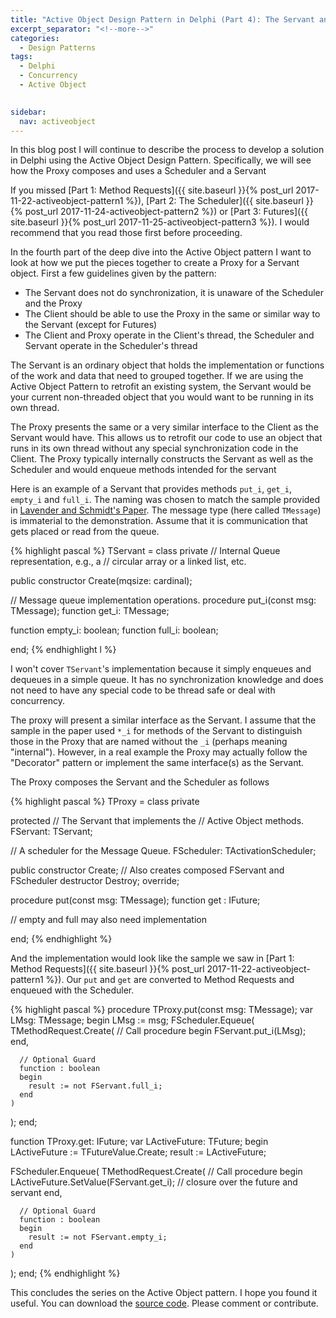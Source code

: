 ```yaml
---
title: "Active Object Design Pattern in Delphi (Part 4): The Servant and the Proxy"
excerpt_separator: "<!--more-->"
categories:
  - Design Patterns
tags:
  - Delphi  
  - Concurrency
  - Active Object
  

sidebar:
  nav: activeobject  
---
```


In this blog post I will continue to describe the process to develop a solution in Delphi using the Active Object Design Pattern. Specifically, we will see how the Proxy composes and uses a Scheduler and a Servant

<!--more-->
If you missed [Part 1: Method Requests]({{ site.baseurl }}{% post_url 2017-11-22-activeobject-pattern1 %}), [Part 2: The Scheduler]({{ site.baseurl }}{% post_url 2017-11-24-activeobject-pattern2 %}) or [Part 3: Futures]({{ site.baseurl }}{% post_url 2017-11-25-activeobject-pattern3 %}). I would recommend that you read those first before proceeding. 

In the fourth part of the deep dive into the Active Object pattern I want to look at how we put the pieces together to create a Proxy for a Servant object. First a few guidelines given by the pattern:

  - The Servant does not do synchronization, it is unaware of the Scheduler and the Proxy
  - The Client should be able to use the Proxy in the same or similar way to the Servant (except for Futures) 
  - The Client and Proxy operate in the Client's thread, the Scheduler and Servant operate in the Scheduler's thread

The Servant is an ordinary object that holds the implementation or functions of the work and data that need to grouped together. If we are using the Active Object Pattern to retrofit an existing system, the Servant would be your current non-threaded object that you would want to be running in its own thread.

The Proxy presents the same or a very similar interface to the Client as the Servant would have. This allows us to retrofit our code to use an object that runs in its own thread without any special synchronization code in the Client. The Proxy typically internally constructs the Servant as well as the Scheduler and would enqueue methods intended for the servant 

Here is an example of a Servant that provides methods `put_i`, `get_i`, `empty_i` and `full_i`. The naming was chosen to match the sample provided in [Lavender and Schmidt's Paper](http://www.cs.wustl.edu/~schmidt/PDF/Act-Obj.pdf). The message type (here called `TMessage`) is immaterial to the demonstration.  Assume that it is communication that gets placed or read from the queue.

{% highlight pascal %}
TServant = class
private
   // Internal Queue representation, e.g., a
  // circular array or a linked list, etc.

public
  constructor Create(mqsize: cardinal);

  // Message queue implementation operations.
  procedure put_i(const msg: TMessage);
  function get_i: TMessage;

  function empty_i: boolean;
  function full_i: boolean;

end;
{% endhighlight l %}

I won't cover `TServant`'s implementation because it simply enqueues and dequeues in a simple queue. It has no synchronization knowledge and does not need to have any special code to be thread safe or deal with concurrency.

The proxy will present a similar interface as the Servant. I assume that the sample in the paper used  `*_i` for methods of the Servant to distinguish those in the Proxy that are named without the `_i` (perhaps meaning "internal"). However, in a real example the Proxy may actually follow the "Decorator" pattern or implement the same interface(s) as the Servant.

The Proxy composes the Servant and the Scheduler as follows

{% highlight pascal %}
TProxy = class
private
 
protected
    // The Servant that implements the
    // Active Object methods.
    FServant: TServant;

   // A scheduler for the Message Queue.
    FScheduler: TActivationScheduler;

public
  constructor Create; // Also creates composed FServant and FScheduler
  destructor Destroy; override;

  procedure put(const msg: TMessage);
  function get : IFuture<TMessage>;

  // empty and full may also need implementation

end;
{% endhighlight %}

And the implementation would look like the sample we saw in [Part 1: Method Requests]({{ site.baseurl }}{% post_url 2017-11-22-activeobject-pattern1 %}). Our `put` and `get` are converted to Method Requests and enqueued with the Scheduler.

{% highlight pascal %}
procedure TProxy.put(const msg: TMessage);
var
  LMsg: TMessage;
begin
  LMsg := msg;
  FScheduler.Equeue(
    TMethodRequest.Create(
      // Call
      procedure
      begin
        FServant.put_i(LMsg);
      end,

      // Optional Guard
      function : boolean
      begin
        result := not FServant.full_i;
      end
    )
  );
end;

function TProxy.get: IFuture<TMessage>;
var
  LActiveFuture: TFuture<TMessage>;
begin
  LActiveFuture := TFutureValue<TMessage>.Create;
  result := LActiveFuture;

  FScheduler.Enqueue(
    TMethodRequest.Create(
      // Call
      procedure
      begin
        LActiveFuture.SetValue(FServant.get_i); // closure over the future and servant
      end,

      // Optional Guard
      function : boolean
      begin
        result := not FServant.empty_i;
      end
    )
  );
end;
{% endhighlight %}


This concludes the series on the Active Object pattern. I hope you found it useful. You can download the [source code](https://github.com/schellingerhout/active-object-delphi). Please comment or contribute.
